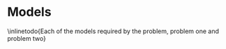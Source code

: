 # Models #

\inlinetodo{Each of the models required by the problem, problem one and problem two}

<!-- vim:set filetype=markdown.pandoc : -->
